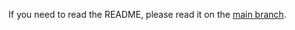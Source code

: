 If you need to read the README, please read it on the [main branch](https://github.com/EliteAsian123/BannerAdditions/tree/1.16.2#banneradditions).
